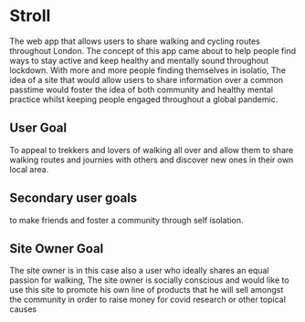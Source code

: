 # Stroll 

The web app that allows users to share walking and cycling routes throughout London. The concept of this app came about to help people find ways to stay active and keep healthy and mentally sound throughout lockdown. With more and more people finding themselves in isolatio, The idea of a site that would allow users to share information over a common passtime would foster the idea of both community and healthy mental practice whilst keeping people engaged throughout a global pandemic. 

## User Goal

To appeal to trekkers and lovers of walking all over and allow them to share walking routes and journies with others and discover new ones in their own local area. 
## Secondary user goals

to make friends and foster a community through self isolation.
## Site Owner Goal

The site owner is in this case also a user who ideally shares an equal passion for walking, The site owner is socially conscious and would like to use this site to promote his own line of products that he will sell amongst the community in order to raise money for covid research or other topical causes 
